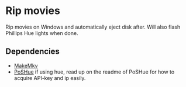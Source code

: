 # Rip movies

Rip movies on Windows and automatically eject disk after. Will also flash
Phillips Hue lights when done.

## Dependencies

-   [MakeMkv](https://www.makemkv.com/)
-   [PoSHue](https://github.com/lwsrbrts/PoSHue)
    if using hue, read up on the readme of PoSHue for how to acquire API-key and 
        ip easily.
